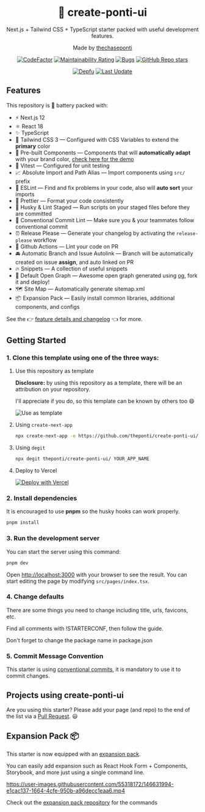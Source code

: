 <div align="center">
  <h1>🔋 create-ponti-ui</h1>
  <p>Next.js + Tailwind CSS + TypeScript starter packed with useful development features.</p>
  <p>Made by <a href="https://twitter.com/thechaseponti">thechaseponti</a></p>
  
  
  [![CodeFactor](https://www.codefactor.io/repository/theponti/create-ponti-ui/badge/main)](https://www.codefactor.io/repository/github/theponti/create-ponti-ui/overview/main)
  [![Maintainability Rating](https://sonarcloud.io/api/project_badges/measure?project=theponti_create-ponti-ui&metric=sqale_rating)](https://sonarcloud.io/dashboard?id=theponti_create-ponti-ui)
  [![Bugs](https://sonarcloud.io/api/project_badges/measure?project=theponti_create-ponti-ui&metric=bugs)](https://sonarcloud.io/dashboard?id=theponti_create-ponti-ui)
  [![GitHub Repo stars](https://img.shields.io/github/stars/theponti/create-ponti-ui/)](https://github.com/theponti/create-ponti-ui/stargazers)
  
  [![Depfu](https://badges.depfu.com/badges/fc6e730632ab9dacaf7df478a08684a7/overview.svg)](https://depfu.com/github/theponti/create-ponti-ui/?project_id=30160)
  [![Last Update](https://img.shields.io/badge/deps%20update-every%20sunday-blue.svg)](https://shields.io/)
</div>

## Features

This repository is 🔋 battery packed with:

- ⚡️ Next.js 12
- ⚛️ React 18
- ✨ TypeScript
- 💨 Tailwind CSS 3 — Configured with CSS Variables to extend the **primary** color
- 💎 Pre-built Components — Components that will **automatically adapt** with your brand color, [check here for the demo](https://tsnext-tw.thcl.dev/components)
- 🧪 Vitest — Configured for unit testing
- 📈 Absolute Import and Path Alias — Import components using `src/` prefix
- 📏 ESLint — Find and fix problems in your code, also will **auto sort** your imports
- 💖 Prettier — Format your code consistently
- 🐶 Husky & Lint Staged — Run scripts on your staged files before they are committed
- 🤖 Conventional Commit Lint — Make sure you & your teammates follow conventional commit
- ⏰ Release Please — Generate your changelog by activating the `release-please` workflow
- 👷 Github Actions — Lint your code on PR
- 🚘 Automatic Branch and Issue Autolink — Branch will be automatically created on issue **assign**, and auto linked on PR
- 🔥 Snippets — A collection of useful snippets
- 👀 Default Open Graph — Awesome open graph generated using [og](https://github.com/theodorusclarence/og), fork it and deploy!
- 🗺 Site Map — Automatically generate sitemap.xml
- 📦 Expansion Pack — Easily install common libraries, additional components, and configs

See the 👉 [feature details and changelog](https://github.com/theponti/create-ponti-ui/blob/main/CHANGELOG.md) 👈 for more.

## Getting Started

### 1. Clone this template using one of the three ways:

1. Use this repository as template

   **Disclosure:** by using this repository as a template, there will be an attribution on your repository.

   I'll appreciate if you do, so this template can be known by others too 😄

   ![Use as template](https://user-images.githubusercontent.com/55318172/129183039-1a61e68d-dd90-4548-9489-7b3ccbb35810.png)

2. Using `create-next-app`

   ```bash
   npx create-next-app -e https://github.com/theponti/create-ponti-ui/ project-name
   ```

3. Using `degit`

   ```bash
   npx degit theponti/create-ponti-ui/ YOUR_APP_NAME
   ```

4. Deploy to Vercel

   [![Deploy with Vercel](https://vercel.com/button)](https://vercel.com/new/git/external?repository-url=https%3A%2F%2Fgithub.com%2Ftheponti%2Fcreate-ponti-ui)

### 2. Install dependencies

It is encouraged to use **pnpm** so the husky hooks can work properly.

```bash
pnpm install
```

### 3. Run the development server

You can start the server using this command:

```bash
pnpm dev
```

Open [http://localhost:3000](http://localhost:3000) with your browser to see the result. You can start editing the page by modifying `src/pages/index.tsx`.

### 4. Change defaults

There are some things you need to change including title, urls, favicons, etc.

Find all comments with !STARTERCONF, then follow the guide.

Don't forget to change the package name in package.json

### 5. Commit Message Convention

This starter is using [conventional commits](https://www.conventionalcommits.org/en/v1.0.0/), it is mandatory to use it to commit changes.

## Projects using create-ponti-ui

<!--
TEMPLATE
- [sitename](https://sitelink.com) ([Source](https://github.com/githublink))
- [sitename](https://sitelink.com)
-->

Are you using this starter? Please add your page (and repo) to the end of the list via a [Pull Request](https://github.com/theponti/create-ponti-ui/edit/main/README.md). 😃

## Expansion Pack 📦

This starter is now equipped with an [expansion pack](https://github.com/theodorusclarence/expansion-pack).

You can easily add expansion such as React Hook Form + Components, Storybook, and more just using a single command line.

https://user-images.githubusercontent.com/55318172/146631994-e1cac137-1664-4cfe-950b-a96decc1eaa6.mp4

Check out the [expansion pack repository](https://github.com/theodorusclarence/expansion-pack) for the commands
